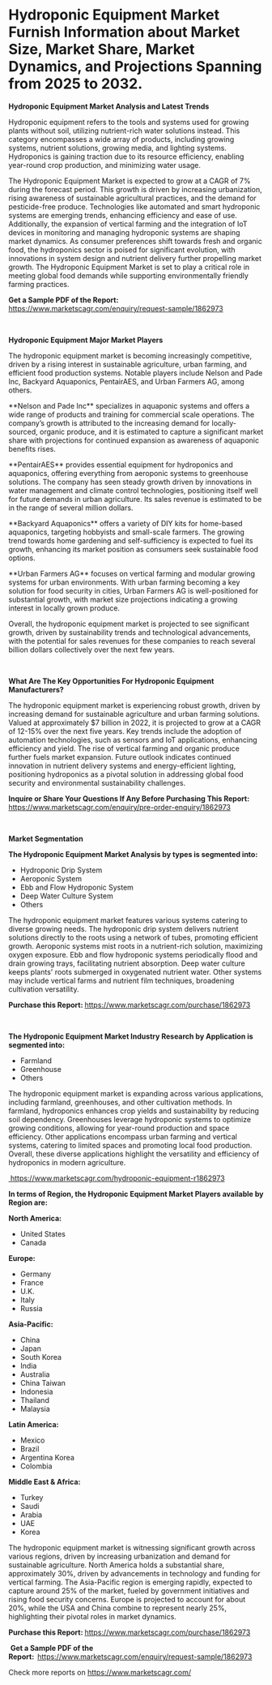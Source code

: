 <p><h1>Hydroponic Equipment Market Furnish Information about Market Size, Market Share, Market Dynamics, and Projections Spanning from 2025 to 2032.</h1></p><p><strong>Hydroponic Equipment Market Analysis and Latest Trends</strong></p>
<p><p>Hydroponic equipment refers to the tools and systems used for growing plants without soil, utilizing nutrient-rich water solutions instead. This category encompasses a wide array of products, including growing systems, nutrient solutions, growing media, and lighting systems. Hydroponics is gaining traction due to its resource efficiency, enabling year-round crop production, and minimizing water usage. </p><p>The Hydroponic Equipment Market is expected to grow at a CAGR of 7% during the forecast period. This growth is driven by increasing urbanization, rising awareness of sustainable agricultural practices, and the demand for pesticide-free produce. Technologies like automated and smart hydroponic systems are emerging trends, enhancing efficiency and ease of use. Additionally, the expansion of vertical farming and the integration of IoT devices in monitoring and managing hydroponic systems are shaping market dynamics. As consumer preferences shift towards fresh and organic food, the hydroponics sector is poised for significant evolution, with innovations in system design and nutrient delivery further propelling market growth. The Hydroponic Equipment Market is set to play a critical role in meeting global food demands while supporting environmentally friendly farming practices.</p></p>
<p><strong>Get a Sample PDF of the Report:&nbsp;</strong> <a href="https://www.marketscagr.com/enquiry/request-sample/1862973?utm_campaign=3506&utm_medium=2&utm_source=Github&utm_content=ia&utm_term=10042025&utm_id=hydroponic-equipment">https://www.marketscagr.com/enquiry/request-sample/1862973</a></p>
<p>&nbsp;</p>
<p><strong>Hydroponic Equipment Major Market Players</strong></p>
<p><p>The hydroponic equipment market is becoming increasingly competitive, driven by a rising interest in sustainable agriculture, urban farming, and efficient food production systems. Notable players include Nelson and Pade Inc, Backyard Aquaponics, PentairAES, and Urban Farmers AG, among others.</p><p>**Nelson and Pade Inc** specializes in aquaponic systems and offers a wide range of products and training for commercial scale operations. The company’s growth is attributed to the increasing demand for locally-sourced, organic produce, and it is estimated to capture a significant market share with projections for continued expansion as awareness of aquaponic benefits rises.</p><p>**PentairAES** provides essential equipment for hydroponics and aquaponics, offering everything from aeroponic systems to greenhouse solutions. The company has seen steady growth driven by innovations in water management and climate control technologies, positioning itself well for future demands in urban agriculture. Its sales revenue is estimated to be in the range of several million dollars.</p><p>**Backyard Aquaponics** offers a variety of DIY kits for home-based aquaponics, targeting hobbyists and small-scale farmers. The growing trend towards home gardening and self-sufficiency is expected to fuel its growth, enhancing its market position as consumers seek sustainable food options.</p><p>**Urban Farmers AG** focuses on vertical farming and modular growing systems for urban environments. With urban farming becoming a key solution for food security in cities, Urban Farmers AG is well-positioned for substantial growth, with market size projections indicating a growing interest in locally grown produce.</p><p>Overall, the hydroponic equipment market is projected to see significant growth, driven by sustainability trends and technological advancements, with the potential for sales revenues for these companies to reach several billion dollars collectively over the next few years.</p></p>
<p>&nbsp;</p>
<p><strong>What Are The Key Opportunities For Hydroponic Equipment Manufacturers?</strong></p>
<p><p>The hydroponic equipment market is experiencing robust growth, driven by increasing demand for sustainable agriculture and urban farming solutions. Valued at approximately $7 billion in 2022, it is projected to grow at a CAGR of 12-15% over the next five years. Key trends include the adoption of automation technologies, such as sensors and IoT applications, enhancing efficiency and yield. The rise of vertical farming and organic produce further fuels market expansion. Future outlook indicates continued innovation in nutrient delivery systems and energy-efficient lighting, positioning hydroponics as a pivotal solution in addressing global food security and environmental sustainability challenges.</p></p>
<p><strong>Inquire or Share Your Questions If Any Before Purchasing This Report:</strong> <a href="https://www.marketscagr.com/enquiry/pre-order-enquiry/1862973?utm_campaign=3506&utm_medium=2&utm_source=Github&utm_content=ia&utm_term=10042025&utm_id=hydroponic-equipment">https://www.marketscagr.com/enquiry/pre-order-enquiry/1862973</a></p>
<p>&nbsp;</p>
<p><strong>Market Segmentation</strong></p>
<p><strong>The Hydroponic Equipment Market Analysis by types is segmented into:</strong></p>
<p><ul><li>Hydroponic Drip System</li><li>Aeroponic System</li><li>Ebb and Flow Hydroponic System</li><li>Deep Water Culture System</li><li>Others</li></ul></p>
<p><p>The hydroponic equipment market features various systems catering to diverse growing needs. The hydroponic drip system delivers nutrient solutions directly to the roots using a network of tubes, promoting efficient growth. Aeroponic systems mist roots in a nutrient-rich solution, maximizing oxygen exposure. Ebb and flow hydroponic systems periodically flood and drain growing trays, facilitating nutrient absorption. Deep water culture keeps plants' roots submerged in oxygenated nutrient water. Other systems may include vertical farms and nutrient film techniques, broadening cultivation versatility.</p></p>
<p><strong>Purchase this Report:&nbsp;</strong><a href="https://www.marketscagr.com/purchase/1862973?utm_campaign=3506&utm_medium=2&utm_source=Github&utm_content=ia&utm_term=10042025&utm_id=hydroponic-equipment">https://www.marketscagr.com/purchase/1862973</a></p>
<p>&nbsp;</p>
<p><strong>The Hydroponic Equipment Market Industry Research by Application is segmented into:</strong></p>
<p><ul><li>Farmland</li><li>Greenhouse</li><li>Others</li></ul></p>
<p><p>The hydroponic equipment market is expanding across various applications, including farmland, greenhouses, and other cultivation methods. In farmland, hydroponics enhances crop yields and sustainability by reducing soil dependency. Greenhouses leverage hydroponic systems to optimize growing conditions, allowing for year-round production and space efficiency. Other applications encompass urban farming and vertical systems, catering to limited spaces and promoting local food production. Overall, these diverse applications highlight the versatility and efficiency of hydroponics in modern agriculture.</p></p>
<p><a href="https://www.marketscagr.com/hydroponic-equipment-r1862973?utm_campaign=3506&utm_medium=2&utm_source=Github&utm_content=ia&utm_term=10042025&utm_id=hydroponic-equipment">&nbsp;https://www.marketscagr.com/hydroponic-equipment-r1862973</a></p>
<p><strong>In terms of Region, the Hydroponic Equipment Market Players available by Region are:</strong></p>
<p>
    <p> <strong> North America: </strong>
        <ul>
            <li>United States</li>
            <li>Canada</li>
        </ul>
        </p> 
    <p> <strong> Europe: </strong>
        <ul>
            <li>Germany</li>
            <li>France</li>
            <li>U.K.</li>
            <li>Italy</li>
            <li>Russia</li>
        </ul>
        </p> 
    <p> <strong> Asia-Pacific: </strong>
        <ul>
            <li>China</li>
            <li>Japan</li>
            <li>South Korea</li>
            <li>India</li>
            <li>Australia</li>
            <li>China Taiwan</li>
            <li>Indonesia</li>
            <li>Thailand</li>
            <li>Malaysia</li>
        </ul>
        </p> 
    <p> <strong> Latin America: </strong>
        <ul>
            <li>Mexico</li>
            <li>Brazil</li>
            <li>Argentina Korea</li>
            <li>Colombia</li>
        </ul>
        </p> 
    <p> <strong> Middle East & Africa: </strong>
        <ul>
            <li>Turkey</li>
            <li>Saudi</li>
            <li>Arabia</li>
            <li>UAE</li>
            <li>Korea</li>
        </ul>
    </p>
    </p>
<p><p>The hydroponic equipment market is witnessing significant growth across various regions, driven by increasing urbanization and demand for sustainable agriculture. North America holds a substantial share, approximately 30%, driven by advancements in technology and funding for vertical farming. The Asia-Pacific region is emerging rapidly, expected to capture around 25% of the market, fueled by government initiatives and rising food security concerns. Europe is projected to account for about 20%, while the USA and China combine to represent nearly 25%, highlighting their pivotal roles in market dynamics.</p></p>
<p><strong>Purchase this Report: </strong><a href="https://www.marketscagr.com/purchase/1862973?utm_campaign=3506&utm_medium=2&utm_source=Github&utm_content=ia&utm_term=10042025&utm_id=hydroponic-equipment">https://www.marketscagr.com/purchase/1862973</a></p>
<p>&nbsp;<strong>Get a Sample PDF of the Report:&nbsp;&nbsp;</strong><a href="https://www.marketscagr.com/enquiry/request-sample/1862973?utm_campaign=3506&utm_medium=2&utm_source=Github&utm_content=ia&utm_term=10042025&utm_id=hydroponic-equipment">https://www.marketscagr.com/enquiry/request-sample/1862973</a></p>
<p><strong></strong></p>
<p>Check more reports on <a href="https://www.marketscagr.com/?utm_campaign=3506&utm_medium=2&utm_source=Github&utm_content=ia&utm_term=10042025&utm_id=hydroponic-equipment">https://www.marketscagr.com/</a></p>